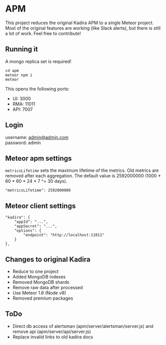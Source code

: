 # APM

This project reduces the original Kadira APM to a single Meteor project.
Most of the original features are working (like Slack alerts), but there is still a lot of work.
Feel free to contribute!

## Running it

A mongo replica set is required!

```
cd apm
meteor npm i
meteor
```

This opens the following ports:

* UI: 3000
* RMA: 11011
* API: 7007

## Login

username: admin@admin.com  
password: admin  

## Meteor apm settings
`metricsLifetime` sets the maximum lifetime of the metrics. Old metrics are removed after each aggregation.
The default value is 2592000000 (1000 * 60 * 60 * 24 * 7 ^= 30 days).

```
"metricsLifetime": 2592000000
```

## Meteor client settings
```
"kadira": {
    "appId": "...",
    "appSecret": "...",
    "options": {
        "endpoint": "http://localhost:11011"
    }
},
```

## Changes to original Kadira

* Reduce to one project
* Added MongoDB indexes
* Removed MongoDB shards
* Remove raw data after processed
* Use Meteor 1.6 (Node v8)
* Removed premium packages

## ToDo

* Direct db access of alertsman (apm/server/alertsman/server.js) and remove api (apm/server/api/server.js)
* Replace invalid links to old kadira docs